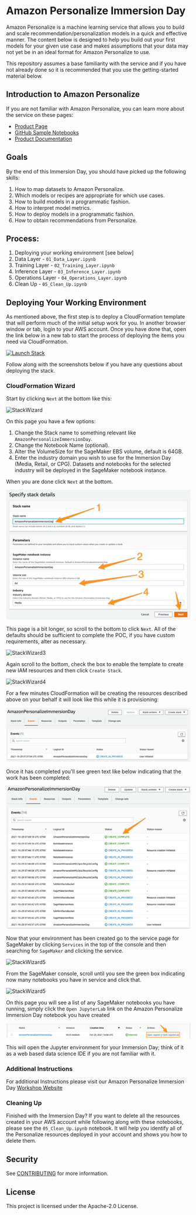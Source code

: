 # Amazon Personalize Immersion Day

Amazon Personalize is a machine learning service that allows you to build and scale recommendation/personalization models in a quick and effective manner. The content below is designed to help you build out your first models for your given use case and makes assumptions that your data may not yet be in an ideal format for Amazon Personalize to use.

This repository assumes a base familiarity with the service and if you have not already done so it is recommended that you use the getting-started material below.

## Introduction to Amazon Personalize

If you are not familiar with Amazon Personalize, you can learn more about the service on these pages:

* [Product Page](https://aws.amazon.com/personalize/)
* [GitHub Sample Notebooks](https://github.com/aws-samples/amazon-personalize-samples)
* [Product Documentation](https://docs.aws.amazon.com/personalize/latest/dg/what-is-personalize.html)

## Goals

By the end of this Immersion Day, you should have picked up the following skills:

1. How to map datasets to Amazon Personalize.
1. Which models or recipes are appropriate for which use cases.
1. How to build models in a programmatic fashion.
1. How to interpret model metrics.
1. How to deploy models in a programmatic fashion.
1. How to obtain recommendations from Personalize.

## Process:

1. Deploying your working environment [see below]
1. Data Layer -
`01_Data_Layer.ipynb`
1. Training Layer -
`02_Training_Layer.ipynb`
1. Inference Layer -
`03_Inference_Layer.ipynb`
1. Operations Layer -
`04_Operations_Layer.ipynb`
1. Clean Up -
`05_Clean_Up.ipynb`

## Deploying Your Working Environment

As mentioned above, the first step is to deploy a CloudFormation template that will perform much of the initial setup work for you. In another browser window or tab, login to your AWS account. Once you have done that, open the link below in a new tab to start the process of deploying the items you need via CloudFormation.

[![Launch Stack](https://s3.amazonaws.com/cloudformation-examples/cloudformation-launch-stack.png)](https://console.aws.amazon.com/cloudformation/home#/stacks/new?stackName=AmazonPersonalizeImmersionDay&templateURL=https://personalization-at-amazon.s3.amazonaws.com/amazon-personalize/AmazonPersonalizeImmersionDay.yaml)

Follow along with the screenshots below if you have any questions about deploying the stack.

### CloudFormation Wizard

Start by clicking `Next` at the bottom like this:

![StackWizard](static/imgs/img1.png)

On this page you have a few options:

1. Change the Stack name to something relevant like `AmazonPersonalizeImmersionDay`.
1. Change the Notebook Name (optional).
1. Alter the VolumeSize for the SageMaker EBS volume, default is 64GB.
1. Enter the industry domain you wish to use for the Immersion Day (Media, Retail, or CPG). Datasets and notebooks for the selected industry will be deployed in the SageMaker notebook instance.

When you are done click `Next` at the bottom.

![StackWizard2](static/imgs/img2.png)

This page is a bit longer, so scroll to the bottom to click `Next`. All of the defaults should be sufficient to complete the POC, if you have custom requirements, alter as necessary.

![StackWizard3](static/imgs/img3.png)


Again scroll to the bottom, check the box to enable the template to create new IAM resources and then click `Create Stack`.

![StackWizard4](static/imgs/img4.png)

For a few minutes CloudFormation will be creating the resources described above on your behalf it will look like this while it is provisioning:

![StackWizard5](static/imgs/img5.png)

Once it has completed you'll see green text like below indicating that the work has been completed:

![StackWizard5](static/imgs/img6.png)

Now that your environment has been created go to the service page for SageMaker by clicking `Services` in the top of the console and then searching for `SageMaker` and clicking the service.


![StackWizard5](static/imgs/img7.png)

From the SageMaker console, scroll until you see the green box indicating now many notebooks you have in service and click that.

![StackWizard5](static/imgs/img8.png)

On this page you will see a list of any SageMaker notebooks you have running, simply click the `Open JupyterLab` link on the Amazon Personalize Immersion Day notebook you have created

![StackWizard5](static/imgs/img9.png)

This will open the Jupyter environment for your Immersion Day; think of it as a web based data science IDE if you are not familiar with it.

### Additional Instructions

For additional Instructions please visit our Amazon Personalize Immersion Day [Workshop Website](https://personalization-immersionday.workshop.aws/en/)

### Cleaning Up

Finished with the Immersion Day? If you want to delete all the resources created in your AWS account while following along with these notebooks, please see the `05_Clean_Up.ipynb` notebook. It will help you identify all of the Personalize resources deployed in your account and shows you how to delete them.

## Security

See [CONTRIBUTING](CONTRIBUTING.md#security-issue-notifications) for more information.

## License

This project is licensed under the Apache-2.0 License.